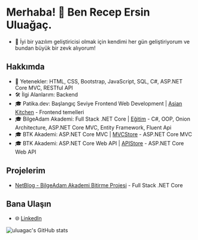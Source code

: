 # Merhaba! 👋 Ben Recep Ersin Uluağaç.
- 🌱 İyi bir yazılım geliştiricisi olmak için kendimi her gün geliştiriyorum ve bundan büyük bir zevk alıyorum!

## Hakkımda    
- 🔧 Yetenekler: HTML, CSS, Bootstrap, JavaScript, SQL, C#, ASP.NET Core MVC, RESTful API
- 🛠️ İlgi Alanlarım: Backend
- 🎓 Patika.dev: Başlangıç Seviye Frontend Web Development | [Asian Kitchen](https://github.com/uluagac/AsianKitchen) - Frontend temelleri
- 🎓 BilgeAdam Akademi: Full Stack .NET Core | [Eğitim](https://github.com/uluagac/CSharpBasics) - C#, OOP, Onion Architecture, ASP.NET Core MVC, Entity Framework, Fluent Api
- 🎓 BTK Akademi: ASP.NET Core MVC | [MVCStore](https://github.com/uluagac/MVCStore) - ASP.NET Core MVC
- 🎓 BTK Akademi: ASP.NET Core Web API | [APIStore](https://github.com/uluagac/APIStore) - ASP.NET Core Web API

## Projelerim  
- [NetBlog - BilgeAdam Akademi Bitirme Projesi](https://github.com/uluagac/NetBlog) - Full Stack .NET Core

## Bana Ulaşın  
- 🌐 [LinkedIn](https://www.linkedin.com/in/uluagacersin/)

![uluagac's GitHub stats](https://github-readme-stats.vercel.app/api?username=uluagac&show_icons=true&theme=radical)
